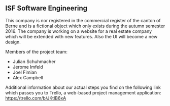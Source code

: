 ## ISF Software Engineering
This company is nor registered in the commercial register of the canton of Berne and is a fictional object which only exists during the autumn semester 2016. The company is working on a website for a real estate company which will be extended with new features. Also the UI will become a new design.

Members of the project team:
- Julian Schuhmacher
- Jerome Imfeld
- Joel Fimian
- Alex Campbell

Additional information about our actual steps you find on the following link which passes you to Trello, a web-based project management application:
https://trello.com/b/JKtlB6xA
